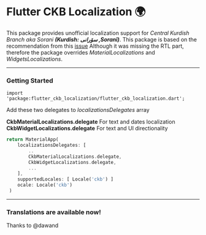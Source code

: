 # Flutter CKB Localization 🌍

This package provides unofficial localization support for *Central Kurdish Branch aka Sorani **(Kurdish: سۆرانی ,Soranî‎)***.  This package is based on the recommendation from this [issue](https://github.com/flutter/flutter/issues/35103) Although it was missing the RTL part, therefore the package overrides *MaterialLocalizations* and *WidgetsLocalizations*.

----
### Getting Started

`import 'package:flutter_ckb_localization/flutter_ckb_localization.dart';`

Add these two delegates to *localizationsDelegates* array


**CkbMaterialLocalizations.delegate** For text and dates localization
**CkbWidgetLocalizations.delegate**  For text and UI directionality

```dart
return MaterialApp(
	localizationsDelegates: [
		..
		CkbMaterialLocalizations.delegate,
		CkbWidgetLocalizations.delegate,
		...
	],
	supportedLocales: [ Locale('ckb') ]
	ocale: Locale('ckb')
 )
```

-----
### Translations are available now!
Thanks to @dawand
